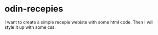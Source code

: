 # odin-recepies
I want to create a simple recepie webiste with some html code. Then I will style it up with some css.